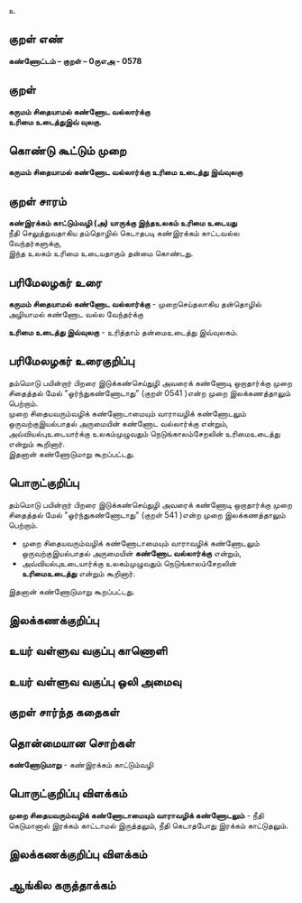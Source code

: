 உ

## குறள் எண் 

**கண்ணோட்டம் – குறள் – 0ருஎஅ - 0578**  

## குறள் 

**கருமம் சிதையாமல் கண்ணோட வல்லார்க்கு  
உரிமை உடைத்துஇவ் வுலகு.**  

## கொண்டு கூட்டும் முறை

**கருமம் சிதையாமல் கண்ணோட வல்லார்க்கு உரிமை உடைத்து இவ்வுலகு**  

## குறள் சாரம் 

**கண்இரக்கம் காட்டும்வழி (அ) யாருக்கு இந்தஉலகம் உரிமை உடையது**  
நீதி செலுத்துவதாகிய தம்தொழில் கெடாதபடி கண்இரக்கம் காட்டவல்ல வேந்தர்களுக்கு,  
இந்த உலகம் உரிமை உடையதாகும் தன்மை கொண்டது.  

## பரிமேலழகர் உரை

**கருமம் சிதையாமல் கண்ணோட வல்லார்க்கு** - முறைசெய்தலாகிய தன்தொழில் அழியாமல் கண்ணோட வல்ல வேந்தர்க்கு  

**உரிமை உடைத்து இவ்வுலகு** - உரித்தாம் தன்மைஉடைத்து இவ்வுலகம்.  

## பரிமேலழகர் உரைகுறிப்பு   

தம்மொடு பயின்றார் பிறரை இடுக்கண்செய்துழி அவரைக் கண்ணோடி ஒறாதார்க்கு முறை சிதைத்தல் மேல் "ஓர்ந்துகண்ணோடாது" (குறள் 0541 )என்ற முறை இலக்கணத்தாலும் பெற்றாம்.  
முறை சிதையவரும்வழிக் கண்ணோடாமையும் வாராவழிக் கண்ணோடலும் ஒருவற்குஇயல்பாதல் அருமையின் கண்ணோட வல்லார்க்கு என்றும், அவ்வியல்புஉடையார்க்கு உலகம்முழுவதும்  நெடுங்காலம்சேறலின் உரிமைஉடைத்து என்றும் கூறினார்.  
இதனான் கண்ணோடுமாறு கூறப்பட்டது.  

## பொருட்குறிப்பு 

தம்மொடு பயின்றார் பிறரை இடுக்கண்செய்துழி அவரைக் கண்ணோடி ஒறாதார்க்கு முறை சிதைத்தல் மேல் "ஓர்ந்துகண்ணோடாது" (குறள் 541 )என்ற முறை இலக்கணத்தாலும் பெற்றாம்.    

* முறை சிதையவரும்வழிக் கண்ணோடாமையும் வாராவழிக் கண்ணோடலும் ஒருவற்குஇயல்பாதல் அருமையின் **கண்ணோட வல்லார்க்கு** என்றும்,  
* அவ்வியல்புஉடையார்க்கு உலகம்முழுவதும்  நெடுங்காலம்சேறலின் **உரிமைஉடைத்து** என்றும் கூறினார்.  

இதனான் கண்ணோடுமாறு கூறப்பட்டது.    

## இலக்கணக்குறிப்பு  


## உயர் வள்ளுவ வகுப்பு காணொளி


## உயர் வள்ளுவ வகுப்பு ஒலி அமைவு 

 
## குறள் சார்ந்த கதைகள் 


## தொன்மையான சொற்கள்

**கண்ணோடுமாறு** - கண்இரக்கம் காட்டும்வழி   

## பொருட்குறிப்பு விளக்கம்

**முறை சிதையவரும்வழிக் கண்ணோடாமையும் வாராவழிக் கண்ணோடலும்** - நீதி கெடுமானால் இரக்கம் காட்டாமல் இருத்தலும், நீதி கெடாதபோது இரக்கம் காட்டுதலும்.  

## இலக்கணக்குறிப்பு விளக்கம்


## ஆங்கில கருத்தாக்கம் 


